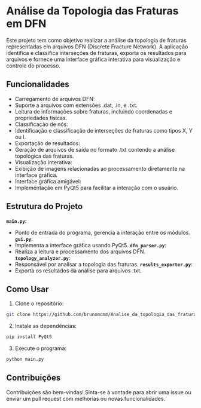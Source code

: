 # Análise da Topologia das Fraturas em DFN

Este projeto tem como objetivo realizar a análise da topologia de fraturas representadas em arquivos DFN (Discrete Fracture Network). A aplicação identifica e classifica interseções de fraturas, exporta os resultados para arquivos e fornece uma interface gráfica interativa para visualização e controle do processo.

## Funcionalidades
- Carregamento de arquivos DFN:
- Suporte a arquivos com extensões .dat, .in, e .txt.
- Leitura de informações sobre fraturas, incluindo coordenadas e propriedades físicas.
- Classificação de nós:
- Identificação e classificação de interseções de fraturas como tipos X, Y ou I.
- Exportação de resultados:
- Geração de arquivos de saída no formato .txt contendo a análise topológica das fraturas.
- Visualização interativa:
- Exibição de imagens relacionadas ao processamento diretamente na interface gráfica.
- Interface gráfica amigável:
- Implementação em PyQt5 para facilitar a interação com o usuário.

## Estrutura do Projeto
**`main.py`**:
- Ponto de entrada do programa, gerencia a interação entre os módulos.
**`gui.py`**:
- Implementa a interface gráfica usando PyQt5.
**`dfn_parser.py`**:
- Realiza a leitura e processamento dos arquivos DFN.
**`topology_analyzer.py`**:
- Responsável por analisar a topologia das fraturas.
**`results_exporter.py`**:
- Exporta os resultados da análise para arquivos .txt.

## Como Usar
1. Clone o repositório:
```bash
git clone https://github.com/brunomcmm/Analise_da_topologia_das_fraturas_em_DFN.git
```

2. Instale as dependências:
```bash
pip install PyQt5
```

3. Execute o programa:
```bash
python main.py
```

## Contribuições
Contribuições são bem-vindas! Sinta-se à vontade para abrir uma issue ou enviar um pull request com melhorias ou novas funcionalidades.